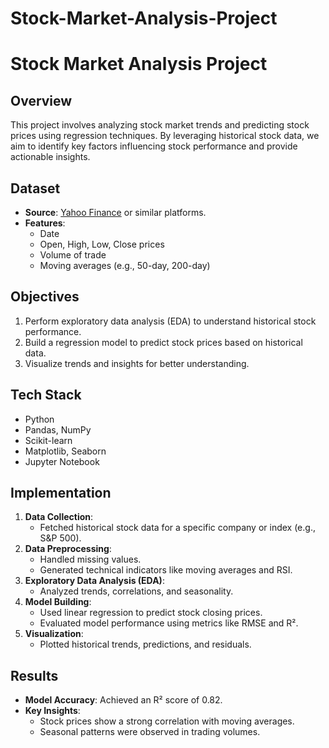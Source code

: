 # Stock-Market-Analysis-Project
# Stock Market Analysis Project

## Overview
This project involves analyzing stock market trends and predicting stock prices using regression techniques. By leveraging historical stock data, we aim to identify key factors influencing stock performance and provide actionable insights.

## Dataset
- **Source**: [Yahoo Finance](https://finance.yahoo.com/) or similar platforms.
- **Features**:
  - Date
  - Open, High, Low, Close prices
  - Volume of trade
  - Moving averages (e.g., 50-day, 200-day)

## Objectives
1. Perform exploratory data analysis (EDA) to understand historical stock performance.
2. Build a regression model to predict stock prices based on historical data.
3. Visualize trends and insights for better understanding.

## Tech Stack
- Python
- Pandas, NumPy
- Scikit-learn
- Matplotlib, Seaborn
- Jupyter Notebook

## Implementation
1. **Data Collection**:
   - Fetched historical stock data for a specific company or index (e.g., S&P 500).
2. **Data Preprocessing**:
   - Handled missing values.
   - Generated technical indicators like moving averages and RSI.
3. **Exploratory Data Analysis (EDA)**:
   - Analyzed trends, correlations, and seasonality.
4. **Model Building**:
   - Used linear regression to predict stock closing prices.
   - Evaluated model performance using metrics like RMSE and R².
5. **Visualization**:
   - Plotted historical trends, predictions, and residuals.

## Results
- **Model Accuracy**: Achieved an R² score of 0.82.
- **Key Insights**:
  - Stock prices show a strong correlation with moving averages.
  - Seasonal patterns were observed in trading volumes.

